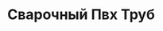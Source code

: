 ---
id: '35'
title: Сварочный Пвх Труб 
description: Залог 1000 рублей
price: '200'
order: 35
default_thumbnail_image: image/IMG_20210204_130253.jpg
default_original_image: image/IMG_20210204_130253_sm.jpg
category: content/category/05svarka.md
featured: true
layout: product
---